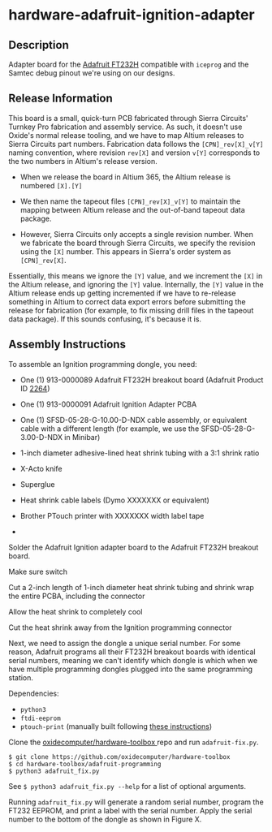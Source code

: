 # hardware-adafruit-ignition-adapter

## Description

Adapter board for the [Adafruit FT232H](https://www.adafruit.com/product/2264)
compatible with `iceprog` and the Samtec debug pinout we're using on our
designs.

## Release Information

This board is a small, quick-turn PCB fabricated through Sierra Circuits'
Turnkey Pro fabrication and assembly service. As such, it doesn't use Oxide's
normal release tooling, and we have to map Altium releases to Sierra Circuits
part numbers. Fabrication data follows the `[CPN]_rev[X]_v[Y]` naming
convention, where revision `rev[X]` and version `v[Y]` corresponds to the two
numbers in Altium's release version.

- When we release the board in Altium 365, the Altium release is numbered `[X].[Y]`

- We then name the tapeout files `[CPN]_rev[X]_v[Y]` to maintain the mapping
  between Altium release and the out-of-band tapeout data package.

- However, Sierra Circuits only accepts a single revision number. When we
  fabricate the board through Sierra Circuits, we specify the revision using the
  `[X]` number. This appears in Sierra's order system as `[CPN]_rev[X]`.

Essentially, this means we ignore the `[Y]` value, and we increment the `[X]` in
the Altium release, and ignoring the `[Y]` value. Internally, the `[Y]` value in
the Altium release ends up getting incremented if we have to re-release
something in Altium to correct data export errors before submitting the release
for fabrication (for example, to fix missing drill files in the tapeout data
package). If this sounds confusing, it's because it is.

## Assembly Instructions

To assemble an Ignition programming dongle, you need:

- One (1) 913-0000089 Adafruit FT232H breakout board (Adafruit Product ID [2264](https://www.adafruit.com/product/2264))
- One (1) 913-0000091 Adafruit Ignition Adapter PCBA
- One (1) SFSD-05-28-G-10.00-D-NDX cable assembly, or equivalent cable with a
  different length (for example, we use the SFSD-05-28-G-3.00-D-NDX in Minibar) 
- 1-inch diameter adhesive-lined heat shrink tubing with a 3:1 shrink ratio
- X-Acto knife







- Superglue
- Heat shrink cable labels (Dymo XXXXXXX or equivalent)
- Brother PTouch printer with XXXXXXX width label tape
- 


Solder the Adafruit Ignition adapter board to the Adafruit FT232H breakout
board.

Make sure switch 

Cut a 2-inch length of 1-inch diameter heat shrink tubing and shrink wrap the
entire PCBA, including the connector

Allow the heat shrink to completely cool

Cut the heat shrink away from the Ignition programming connector




Next, we need to assign the dongle a unique serial number. For some reason,
Adafruit programs all their FT232H breakout boards with identical serial
numbers, meaning we can't identify which dongle is which when we have multiple
programming dongles plugged into the same programming station.

Dependencies:

- `python3`
- `ftdi-eeprom`
- `ptouch-print` (manually built following [these instructions](https://github.com/HenrikBengtsson/brother-ptouch-label-printer-on-linux))


Clone the [oxidecomputer/hardware-toolbox
](https://github.com/oxidecomputer/hardware-toolbox)repo and run
`adafruit-fix.py`.

```
$ git clone https://github.com/oxidecomputer/hardware-toolbox
$ cd hardware-toolbox/adafruit-programming
$ python3 adafruit_fix.py
```

See `$ python3 adafruit_fix.py --help` for a list of optional arguments.

Running `adafruit_fix.py` will generate a random serial number, program the
FT232 EEPROM, and print a label with the serial number. Apply the serial number
to the bottom of the dongle as shown in Figure X.







